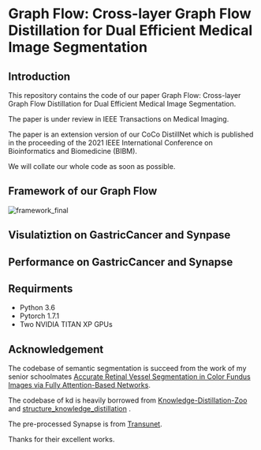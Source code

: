 # Graph Flow: Cross-layer Graph Flow Distillation for Dual Efficient Medical Image Segmentation


## Introduction
This repository contains the code  of our paper Graph Flow: Cross-layer Graph Flow Distillation for Dual Efficient Medical Image Segmentation.

The paper is under review in IEEE Transactions on Medical Imaging.

The paper is an extension version of our CoCo DistillNet which is published in the proceeding of the 2021 IEEE International Conference on
Bioinformatics and Biomedicine (BIBM).

We will collate our whole code as soon as possible.

## Framework of our Graph Flow
![framework_final](https://user-images.githubusercontent.com/84963829/160540015-b7c0f476-0319-4272-9c33-2c05cba73a7d.png)

## Visulatiztion on GastricCancer and Synpase

## Performance on GastricCancer and Synapse

## Requirments

* Python 3.6
* Pytorch 1.7.1
* Two NVIDIA TITAN XP GPUs


## Acknowledgement
The codebase of semantic segmentation is succeed from the work of my senior schoolmates [Accurate Retinal Vessel Segmentation in Color Fundus Images via Fully Attention-Based Networks](https://ieeexplore.ieee.org/abstract/document/9210783). 

The codebase of kd is heavily borrowed from [Knowledge-Distillation-Zoo](https://github.com/AberHu/Knowledge-Distillation-Zoo) and [structure_knowledge_distillation](https://github.com/irfanICMLL/structure_knowledge_distillation) .

The pre-processed Synapse is from [Transunet](https://github.com/Beckschen/TransUNet).

Thanks for their excellent works.

